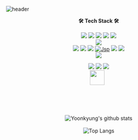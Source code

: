 ![header](https://capsule-render.vercel.app/api?type=wave&color=auto&height=300&section=header&text=YoonKyoung%20Choi&fontSize=90)
<br><p align="center">
<b>🛠 Tech Stack 🛠</b></h3></br><br>
<img src="https://img.shields.io/badge/HTML5-E34F26?style=flat-square&logo=HTML5&logoColor=white"/>
<img src="https://img.shields.io/badge/CSS-1572B6?style=flat-square&logo=CSS&logoColor=white"/> 
<img src="https://img.shields.io/badge/JavaScript-F7DF1E?style=flat-square&logo=JavaScript&logoColor=white"/> 
<img src="https://img.shields.io/badge/Python-3776AB?style=flat-square&logo=Python&logoColor=white"/> 
<img src="https://img.shields.io/badge/Java-007396?style=flat-square&logo=Java&logoColor=white"/>	
<img src="https://img.shields.io/badge/Node.js-339933?style=flat-square&logo=Express&logoColor=white"/><br>
<img src="https://img.shields.io/badge/Express-000000?style=flat-square&logo=Node.js&logoColor=white"/>
<img src="https://img.shields.io/badge/Kotlin-0095D5?style=flat-square&logo=Kotlin&logoColor=white"/></a> 
<img src="https://img.shields.io/badge/Android-3DDC84?style=flat-square&logo=android&logoColor=white"/>
<a href="" target="_blank"><img alt="Jsp" src="https://img.shields.io/badge/jsp-%23ED8B10.svg?&style=flat-square&logo=jsp&logoColor=white"/></a>
<img src="https://img.shields.io/badge/C-A8B9CC?style=flat-square&logo=C&logoColor=white"/>
<img src="https://img.shields.io/badge/Vue.js-4FC08D?style=flat-square&logo=Vue.js&logoColor=white"/><br>
<img src="https://img.shields.io/badge/Github-181717?style=flat-square&logo=GitHub&logoColor=white"/></a>
<br><p align="center">
<img src="https://img.shields.io/badge/MongoDB-47A248?style=flat-square&logo=MongoDB&logoColor=white"/>
<img src="https://img.shields.io/badge/MySQL-4479A1?style=flat-square&logo=MySQL&logoColor=white"/>
<img src="https://img.shields.io/badge/Oracle-F80000?style=flat-square&logo=Oracle&logoColor=white"/><br>
<a href="https://newchoi7113.tistory.com/" target="_blank"><img height="40" src="https://user-images.githubusercontent.com/48753868/115189755-f61cb000-a121-11eb-82b4-60078d777eb1.png?raw=true"></a>&nbsp;&nbsp;
</a></p>
<br><p align="center">
<br>
  <br />
![Yoonkyung's github stats](https://github-readme-stats.vercel.app/api?username=yoonkyoungchoi&show_icons=true&theme=radical) <br /><br />
  ![Top Langs](https://github-readme-stats.vercel.app/api/top-langs/?username=yoonkyoungchoi&layout=compact&langs_count=81)
